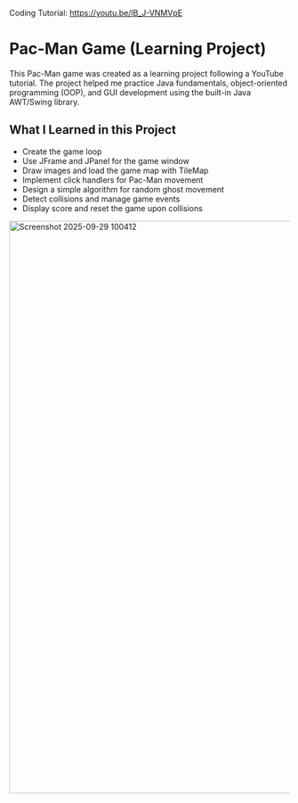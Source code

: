 Coding Tutorial: https://youtu.be/lB_J-VNMVpE

# Pac-Man Game (Learning Project)

This Pac-Man game was created as a learning project following a YouTube tutorial. The project helped me practice Java fundamentals, object-oriented programming (OOP), and GUI development using the built-in Java AWT/Swing library.

## What I Learned in this Project

- Create the game loop  
- Use JFrame and JPanel for the game window  
- Draw images and load the game map with TileMap  
- Implement click handlers for Pac-Man movement  
- Design a simple algorithm for random ghost movement  
- Detect collisions and manage game events  
- Display score and reset the game upon collisions

<img width="1911" height="1028" alt="Screenshot 2025-09-29 100412" src="https://github.com/user-attachments/assets/2233643b-3764-4faa-85f7-4b87d594ad6d" />

